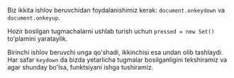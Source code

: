Biz ikkita ishlov beruvchidan foydalanishimiz kerak: `document.onkeydown` va `document.onkeyup`.

Hozir bosilgan tugmachalarni ushlab turish uchun `pressed = new Set()` to'plamini yarataylik.

Birinchi ishlov beruvchi unga qo'shadi, ikkinchisi esa undan olib tashlaydi. Har safar `keydown` da bizda yetarlicha tugmalar bosilganligini tekshiramiz va agar shunday bo'lsa, funktsiyani ishga tushiramiz.
